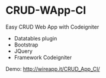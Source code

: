 # CRUD-WApp-CI
Easy CRUD Web App with Codeigniter


- Datatables plugin
- Bootstrap
- JQuery
- Framework Codeigniter

Demo: http://wireapp.it/CRUD_App_CI/
